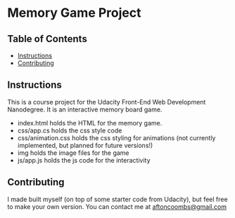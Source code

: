 # Memory Game Project

## Table of Contents

* [Instructions](#instructions)
* [Contributing](#contributing)

## Instructions

This is a course project for the Udacity Front-End Web Development Nanodegree. It is an interactive memory board game.

- index.html holds the HTML for the memory game.
- css/app.cs holds the css style code
- css/animation.css holds the css styling for animations (not currently implemented, but planned for future versions!)
- img holds the image files for the game
- js/app.js holds the js code for the interactivity

## Contributing

I made built myself (on top of some starter code from Udacity), but feel free to make your own version. You can contact me at aftoncoombs@gmail.com
